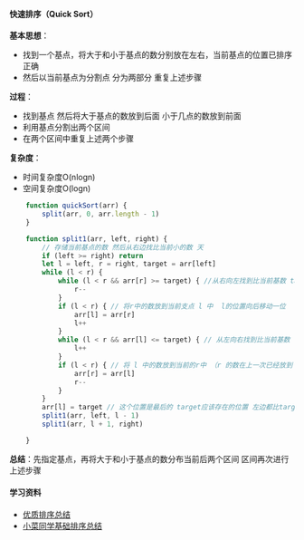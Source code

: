 <!--
 * @Descripttion: 
 * @Author: ganbowen
 * @Date: 2019-10-30 20:13:09
 * @LastEditors: ganbowen
 * @LastEditTime: 2020-03-24 15:03:17
 -->
#### 快速排序（Quick Sort）

**基本思想**：
- 找到一个基点，将大于和小于基点的数分别放在左右，当前基点的位置已排序正确
- 然后以当前基点为分割点 分为两部分 重复上述步骤

**过程**：
- 找到基点 然后将大于基点的数放到后面 小于几点的数放到前面
- 利用基点分割出两个区间
- 在两个区间中重复上述两个步骤

**复杂度**：
- 时间复杂度O(nlogn)
- 空间复杂度O(logn)

```js
    function quickSort(arr) {
        split(arr, 0, arr.length - 1)
    }

    function split1(arr, left, right) {
        // 存储当前基点的数 然后从右边找比当前小的数 天
        if (left >= right) return
        let l = left, r = right, target = arr[left]
        while (l < r) {
            while (l < r && arr[r] >= target) { //从右向左找到比当前基数 target 小的下标 r
                r--
            }
            if (l < r) { // 将r中的数放到当前支点 l 中  l的位置向后移动一位
                arr[l] = arr[r]
                l++
            }
            while (l < r && arr[l] <= target) { // 从左向右找到比当前基数 target 大的下标 l
                l++
            }
            if (l < r) { // 将 l 中的数放到当前的r中 （r 的数在上一次已经放到 上一个l中） r的位置向前移动一位
                arr[r] = arr[l]
                r--
            }
        }
        arr[l] = target // 这个位置是最后的 target应该存在的位置 左边都比target小 右边都比target大
        split1(arr, left, l - 1)
        split1(arr, l + 1, right)

    }
```

**总结**：先指定基点，再将大于和小于基点的数分布当前后两个区间 区间再次进行上述步骤

#### 学习资料
- [优质排序总结](https://www.cnblogs.com/xiaohuiduan/p/11188304.html)
- [小菜同学基础排序总结](https://www.runoob.com/w3cnote/sort-algorithm-summary.html)